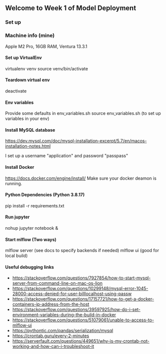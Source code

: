 ## Welcome to Week 1 of Model Deployment

### Set up

### Machine info (mine)
Apple M2 Pro, 16GB RAM, Ventura 13.3.1

#### Set up VirtualEnv
virtualenv venv
source venv/bin/activate

#### Teardown virtual env
deactivate

#### Env variables

Provide some defaults in env_variables.sh
source env_variables.sh (to set up variables in your env)

#### Install MySQL database
https://dev.mysql.com/doc/mysql-installation-excerpt/5.7/en/macos-installation-notes.html

I set up a username "application" and password "passpass"

#### Install Docker
https://docs.docker.com/engine/install/
Make sure your docker deamon is running. 


#### Python Dependencies (Python 3.8.17)
pip install -r requirements.txt


#### Run jupyter
nohup jupyter notebook &

#### Start mlflow (Two ways)
mlflow server (see docs to specify backends if needed)
mlflow ui (good for local build)




#### Useful debugging links
* https://stackoverflow.com/questions/7927854/how-to-start-mysql-server-from-command-line-on-mac-os-lion
* https://stackoverflow.com/questions/10299148/mysql-error-1045-28000-access-denied-for-user-billlocalhost-using-passw
* https://stackoverflow.com/questions/17157721/how-to-get-a-docker-containers-ip-address-from-the-host
* https://stackoverflow.com/questions/39597925/how-do-i-set-environment-variables-during-the-build-in-docker
* https://stackoverflow.com/questions/51079061/unable-to-access-to-mlflow-ui
* https://pythontic.com/pandas/serialization/mysql
* https://crontab.guru/every-2-minutes
* https://serverfault.com/questions/449651/why-is-my-crontab-not-working-and-how-can-i-troubleshoot-it







